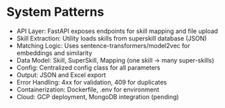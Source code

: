 # System Patterns

- API Layer: FastAPI exposes endpoints for skill mapping and file upload
- Skill Extraction: Utility loads skills from superskill database (JSON)
- Matching Logic: Uses sentence-transformers/model2vec for embeddings and similarity
- Data Model: Skill, SuperSkill, Mapping (one skill → many super-skills)
- Config: Centralized config class for all parameters
- Output: JSON and Excel export
- Error Handling: 4xx for validation, 409 for duplicates
- Containerization: Dockerfile, .env for environment
- Cloud: GCP deployment, MongoDB integration (pending)
